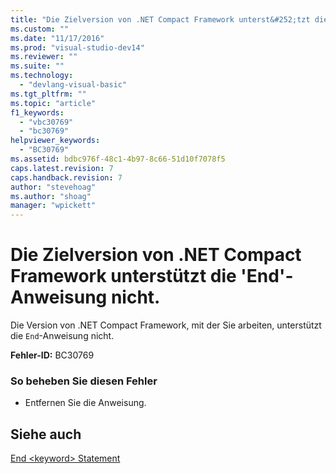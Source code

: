 ```yaml
---
title: "Die Zielversion von .NET Compact Framework unterst&#252;tzt die &#39;End&#39;-Anweisung nicht. | Microsoft Docs"
ms.custom: ""
ms.date: "11/17/2016"
ms.prod: "visual-studio-dev14"
ms.reviewer: ""
ms.suite: ""
ms.technology: 
  - "devlang-visual-basic"
ms.tgt_pltfrm: ""
ms.topic: "article"
f1_keywords: 
  - "vbc30769"
  - "bc30769"
helpviewer_keywords: 
  - "BC30769"
ms.assetid: bdbc976f-48c1-4b97-8c66-51d10f7078f5
caps.latest.revision: 7
caps.handback.revision: 7
author: "stevehoag"
ms.author: "shoag"
manager: "wpickett"
---
```

# Die Zielversion von .NET Compact Framework unterst&#252;tzt die &#39;End&#39;-Anweisung nicht.
Die Version von .NET Compact Framework, mit der Sie arbeiten, unterstützt die `End`\-Anweisung nicht.  
  
 **Fehler\-ID:** BC30769  
  
### So beheben Sie diesen Fehler  
  
-   Entfernen Sie die Anweisung.  
  
## Siehe auch  
 [End \<keyword\> Statement](../../visual-basic/language-reference/statements/end-keyword-statement.md)